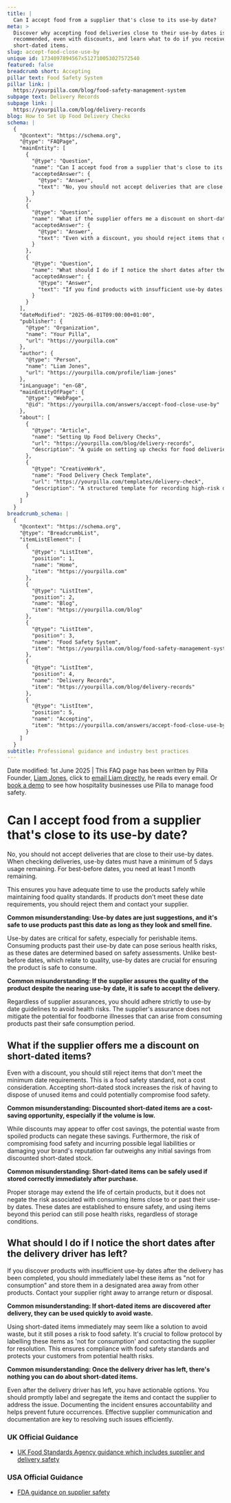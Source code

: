 ```yaml
---
title: |
  Can I accept food from a supplier that's close to its use-by date?
meta: >
  Discover why accepting food deliveries close to their use-by dates is not
  recommended, even with discounts, and learn what to do if you receive
  short-dated items.
slug: accept-food-close-use-by
unique id: 1734097894567x512710053027572540
featured: false
breadcrumb short: Accepting
pillar text: Food Safety System
pillar link: |
  https://yourpilla.com/blog/food-safety-management-system
subpage text: Delivery Records
subpage link: |
  https://yourpilla.com/blog/delivery-records
blog: How to Set Up Food Delivery Checks
schema: |
  {
    "@context": "https://schema.org",
    "@type": "FAQPage",
    "mainEntity": [
      {
        "@type": "Question",
        "name": "Can I accept food from a supplier that's close to its use-by date?",
        "acceptedAnswer": {
          "@type": "Answer",
          "text": "No, you should not accept deliveries that are close to their use-by dates. Ensure use-by dates have a minimum of 5 days remaining and best-before dates have at least 1 month remaining. This time frame allows for safe and quality use of the products. If the products do not meet these criteria, reject them and inform your supplier."
        }
      },
      {
        "@type": "Question",
        "name": "What if the supplier offers me a discount on short-dated items?",
        "acceptedAnswer": {
          "@type": "Answer",
          "text": "Even with a discount, you should reject items that do not meet the minimum date requirements set for food safety. Accepting such items can increase the risk of disposal of unused goods and could potentially compromise food safety."
        }
      },
      {
        "@type": "Question",
        "name": "What should I do if I notice the short dates after the delivery driver has left?",
        "acceptedAnswer": {
          "@type": "Answer",
          "text": "If you find products with insufficient use-by dates after the delivery, immediately label these items as 'not for consumption' and segregate them. Contact your supplier to discuss a return or disposal process. It is important to document the incident for accountability and future reference."
        }
      }
    ],
    "dateModified": "2025-06-01T09:00:00+01:00",
    "publisher": {
      "@type": "Organization",
      "name": "Your Pilla",
      "url": "https://yourpilla.com"
    },
    "author": {
      "@type": "Person",
      "name": "Liam Jones",
      "url": "https://yourpilla.com/profile/liam-jones"
    },
    "inLanguage": "en-GB",
    "mainEntityOfPage": {
      "@type": "WebPage",
      "@id": "https://yourpilla.com/answers/accept-food-close-use-by"
    },
    "about": [
      {
        "@type": "Article",
        "name": "Setting Up Food Delivery Checks",
        "url": "https://yourpilla.com/blog/delivery-records",
        "description": "A guide on setting up checks for food deliveries to ensure safety and compliance."
      },
      {
        "@type": "CreativeWork",
        "name": "Food Delivery Check Template",
        "url": "https://yourpilla.com/templates/delivery-check",
        "description": "A structured template for recording high-risk deliveries and any issues, ensuring food safety and compliance."
      }
    ]
  }
breadcrumb_schema: |
  {
    "@context": "https://schema.org",
    "@type": "BreadcrumbList",
    "itemListElement": [
      {
        "@type": "ListItem",
        "position": 1,
        "name": "Home",
        "item": "https://yourpilla.com"
      },
      {
        "@type": "ListItem",
        "position": 2,
        "name": "Blog",
        "item": "https://yourpilla.com/blog"
      },
      {
        "@type": "ListItem",
        "position": 3,
        "name": "Food Safety System",
        "item": "https://yourpilla.com/blog/food-safety-management-system"
      },
      {
        "@type": "ListItem",
        "position": 4,
        "name": "Delivery Records",
        "item": "https://yourpilla.com/blog/delivery-records"
      },
      {
        "@type": "ListItem",
        "position": 5,
        "name": "Accepting",
        "item": "https://yourpilla.com/answers/accept-food-close-use-by"
      }
    ]
  }
subtitle: Professional guidance and industry best practices
---
```


Date modified: 1st June 2025 | This FAQ page has been written by Pilla Founder, [Liam Jones](https://yourpilla.com/profile/liam-jones), click to [email Liam directly](https://mailto:liam@yourpilla.com/), he reads every email. Or [book a demo](https://calendly.com/pilla/demo) to see how hospitality businesses use Pilla to manage food safety.

# Can I accept food from a supplier that's close to its use-by date?

No, you should not accept deliveries that are close to their use-by dates. When checking deliveries, use-by dates must have a minimum of 5 days usage remaining. For best-before dates, you need at least 1 month remaining.

This ensures you have adequate time to use the products safely while maintaining food quality standards. If products don't meet these date requirements, you should reject them and contact your supplier.

**Common misunderstanding: Use-by dates are just suggestions, and it's safe to use products past this date as long as they look and smell fine.**

Use-by dates are critical for safety, especially for perishable items. Consuming products past their use-by date can pose serious health risks, as these dates are determined based on safety assessments. Unlike best-before dates, which relate to quality, use-by dates are crucial for ensuring the product is safe to consume.

**Common misunderstanding: If the supplier assures the quality of the product despite the nearing use-by date, it is safe to accept the delivery.**

Regardless of supplier assurances, you should adhere strictly to use-by date guidelines to avoid health risks. The supplier's assurance does not mitigate the potential for foodborne illnesses that can arise from consuming products past their safe consumption period.

## What if the supplier offers me a discount on short-dated items?

Even with a discount, you should still reject items that don't meet the minimum date requirements. This is a food safety standard, not a cost consideration. Accepting short-dated stock increases the risk of having to dispose of unused items and could potentially compromise food safety.

**Common misunderstanding: Discounted short-dated items are a cost-saving opportunity, especially if the volume is low.**

While discounts may appear to offer cost savings, the potential waste from spoiled products can negate these savings. Furthermore, the risk of compromising food safety and incurring possible legal liabilities or damaging your brand's reputation far outweighs any initial savings from discounted short-dated stock.

**Common misunderstanding: Short-dated items can be safely used if stored correctly immediately after purchase.**

Proper storage may extend the life of certain products, but it does not negate the risk associated with consuming items close to or past their use-by dates. These dates are established to ensure safety, and using items beyond this period can still pose health risks, regardless of storage conditions.

## What should I do if I notice the short dates after the delivery driver has left?

If you discover products with insufficient use-by dates after the delivery has been completed, you should immediately label these items as "not for consumption" and store them in a designated area away from other products. Contact your supplier right away to arrange return or disposal.

**Common misunderstanding: If short-dated items are discovered after delivery, they can be used quickly to avoid waste.**

Using short-dated items immediately may seem like a solution to avoid waste, but it still poses a risk to food safety. It's crucial to follow protocol by labelling these items as 'not for consumption' and contacting the supplier for resolution. This ensures compliance with food safety standards and protects your customers from potential health risks.

**Common misunderstanding: Once the delivery driver has left, there's nothing you can do about short-dated items.**

Even after the delivery driver has left, you have actionable options. You should promptly label and segregate the items and contact the supplier to address the issue. Documenting the incident ensures accountability and helps prevent future occurrences. Effective supplier communication and documentation are key to resolving such issues efficiently.

### UK Official Guidance

-   [UK Food Standards Agency guidance which includes supplier and delivery safety](https://www.food.gov.uk/business-guidance/managing-food-safety)

### USA Official Guidance

-   [FDA guidance on supplier safety](https://www.fda.gov/food/importing-food-products-united-states/industry-resources-third-party-audit-standards-and-fsma-supplier-verification-requirements)
